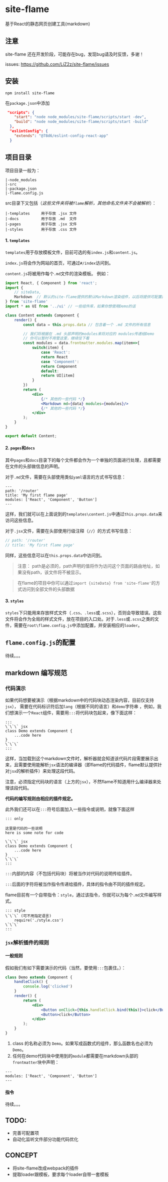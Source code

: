 # site-flame
基于React的静态网页创建工具(markdown)

## 注意

site-flame 还在开发阶段，可能存在bug，发现bug请及时反馈，多谢！

issues: https://github.com/LiZ2z/site-flame/issues

## 安装

```
npm install site-flame
```
在`package.json`中添加
```json
 "scripts": {
    "start": "node node_modules/site-flame/scripts/start -dev",
    "build": "node node_modules/site-flame/scripts/start -build"
  },
  "eslintConfig": {
    "extends": "@78d6/eslint-config-react-app"
  }
```

## 项目目录

项目目录一般为：
```
|-node_modules
|-src
|-package.json
|-flame.config.js
```
src目录下又包括（_这些文件夹将被`flame`解析，其他命名文件夹不会被解析_）：
```
|-templates     用于存放 .jsx 文件
|-docs          用于存放 .md  文件
|-pages         用于存放 .jsx 文件
|-styles        用于存放 .css 文件
```


#### 1. `templates`
`templates`用于存放模板文件，目前可选的有`index.js`和`content.js`。

`index.js`将会作为网站的首页，可通过`#/index`访问到。

`content.js`将被用作每个`.md`文件的渲染模板。
例如：
```jsx
import React, { Component } from 'react';
import {
    // siteData,
    Markdown  // 默认的site-flame提供的默认Markdown渲染组件，以后将提供可配置接口
} from 'site-flame'
import * as UI from '../ui' // 一些组件库，如果你想使用Demo的话

class Content extends Component {
    render() {
        const data = this.props.data // 包含着一个 .md 文件的所有信息

        // 我们将根据在 .md 头部声明的modules来将对应的 modules传递给Demo
        // 你可以暂时不用管这里，继续往下看
        const modules = data.frontmatter.modules.map(item=>{
            switch(item) {
                case 'React':
                return React
                case 'Component':
                return Component
                default:
                return UI[item]
            }
        })
        return (
            <div>
                {/* 其他的一些代码 */}
                <Markdown md={data} modules={modules}/>
                {/* 其他的一些代码 */}
            </div>
        );
    }
}

export default Content;
```

#### 2. `pages`和`docs`
其中`pages`和`docs`目录下的每个文件都会作为一个单独的页面进行处理，且都需要在文件的头部做信息的声明。

对于`.md`文件，需要在头部使用类似`yaml`语言的方式书写信息：
``` frontmatter
---
path: '/router'
title: 'My first flame page'
modules: ['React', 'Component', 'Button']
---
```
这样，我们就可以在上面说到的`templates\content.js`中通过`this.props.data`来访问这些信息。

对于`.jsx`文件，需要在头部使用行级注释（`//`）的方式书写信息：
```jsx
// path: '/router'
// title: 'My first flame page'
```
同样，这些信息可以在`this.props.data`中访问到。

>注意： path是必须的，path声明的值将作为访问这个页面的路由地址，如果没有path，该文件将不被显示。

>在flame的项目中你可以通过`import {siteData} from 'site-flame'`的方式访问到全部文件的头部数据



#### 3. `styles`
`styles`下只能用来存放样式文件（`.css`、`.less`或`.scss`），否则会导致错误。这些文件将会作为全局的样式文件，放在项目的入口处。对于`.less`或`.scss`之类的文件，需要在`root\flame.config.js`中添加配置，并安装相应的`loader`。

## `flame.config.js`的配置

待续。。。

## markdown 编写规范

### 代码演示
如果代码想要被演示（根据markdown中的代码块动态渲染内容，目前仅支持`jsx`）， 需要在代码标识符后加`lang`（根据不同的语言）和`demo`字符串 ，例如，我们想演示一个`React`组件，需要用`:::`将代码块包起来，像下面这样：

```
:::
\`\`\` jsx
class Demo extends Component {
    ...code here
}
\`\`\`
:::
```
这样，当加载到这个markdown文件时，解析器就会知道该代码片段需要展示出来，且需要使用能解析`jsx`语法的编译器（即flame的代码插件，flame默认提供针对`jsx`的解析插件）来处理这段代码。

注意，必须指定代码块的语言（上方的`jsx`），不然flame不知道用什么编译器来处理该段代码。

**代码的编写规则由相应的插件规定。**

此外我们还可以在`:::`符号后面加入一些指令或说明，就像下面这样

```
::: only

这里是代码的一些说明
here is some note for code

\`\`\` jsx
class Demo extends Component {
    ...code here
}
\`\`\`
:::
```

`:::`内部的内容（不包括代码块）将被当作对代码的说明传给插件。

`:::`后面的字符将被当作指令传递给插件，具体的指令由不同的插件规定。

flame目前有一个自带指令：`style`，通过该指令，你就可以为每个`.md`文件编写样式。
```
::: style
\`\`\` (可不用指定语言)
    require('./style.css')
\`\`\`
:::
```


### `jsx`解析插件的规则

#### 一般规则

假如我们有如下需要演示的代码（当然，要使用`:::`包裹住。）：

```jsx
class Demo extends Component {
    handleClick() {
        console.log('clicked')
    }
    render() {
        return (
            <div>
                <Button onClick={this.handleClick.bind(this)}>click</Button>
                <Button>click</Button>
            </div>
        );
    }
}
```

1. class 的名称必须为 `Demo`。如果写成函数式的组件，那么函数名也必须为 `Demo`。
2. 任何在demo代码块中使用到的`module`都需要在markdown头部的`frontmatter`块中声明：

``` frontmatter
---
modules: ['React', 'Component', 'Button']
---
```

#### 指令
待续。。。


## TODO: 
- 完善可配置项
- 自动化监听文件部分功能代码优化

## CONCEPT
- 将site-flame改成webpack的插件
- 提取loader跟模板，要求每个loader自带一套模板